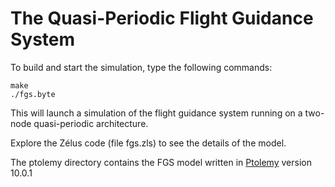 # The Quasi-Periodic Flight Guidance System

To build and start the simulation, type the following commands:

```
make
./fgs.byte
```

This will launch a simulation of the flight guidance system running on
a two-node quasi-periodic architecture.

Explore the Zélus code (file fgs.zls) to see the details of the model.

The ptolemy directory contains the FGS model written in
[Ptolemy](http://ptolemy.eecs.berkeley.edu/) version 10.0.1